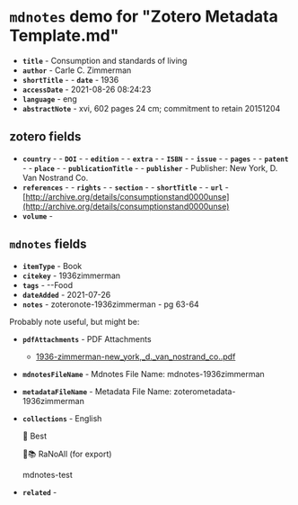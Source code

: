 # `mdnotes` demo for "Zotero Metadata Template.md"

- **`title`** - Consumption and standards of living
- **`author`** - Carle C. Zimmerman
- **`shortTitle`** - - **`date`** - 1936
- **`accessDate`** - 2021-08-26 08:24:23
- **`language`** - eng
- **`abstractNote`** - xvi, 602 pages 24 cm; commitment to retain 20151204

## zotero fields

- **`country`** - - **`DOI`** - - **`edition`** - - **`extra`** - - **`ISBN`** - - **`issue`** - - **`pages`** - - **`patent`** - - **`place`** - - **`publicationTitle`** - - **`publisher`** -  Publisher: New York, D. Van Nostrand Co.
- **`references`** - - **`rights`** - - **`section`** - - **`shortTitle`** - - **`url`** - [http://archive.org/details/consumptionstand0000unse](http://archive.org/details/consumptionstand0000unse)
- **`volume`** - 

## `mdnotes`  fields

- **`itemType`** - Book
- **`citekey`** - 1936zimmerman
- **`tags`** - --Food
- **`dateAdded`** - 2021-07-26
- **`notes`** - zoteronote-1936zimmerman - pg 63-64

Probably note useful, but might be:

- **`pdfAttachments`** -  PDF Attachments
	- [1936-zimmerman-new_york,_d._van_nostrand_co..pdf](zotero://open-pdf/library/items/5KJLWNI2)

- **`mdnotesFileName`** -  Mdnotes File Name: mdnotes-1936zimmerman

- **`metadataFileName`** -  Metadata File Name: zoterometadata-1936zimmerman

- **`collections`** - English

	📌 Best

	🌿📚 RaNoAll (for export)

	mdnotes-test

- **`related`** - 
  